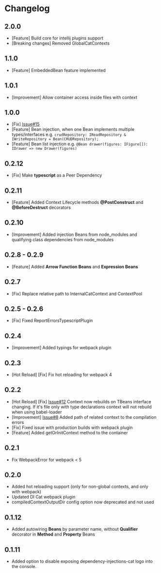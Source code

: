# Changelog

## 2.0.0
- [Feature] Build core for intellij plugins support
- [Breaking changes] Removed GlobalCatContexts

## 1.1.0

- [Feature] EmbeddedBean feature implemented

## 1.0.1

- [Improvement] Allow container access inside files with context

## 1.0.0

- [Fix] [Issue#15](https://github.com/artem1458/dependency-injection-cat/issues/26)
- [Feature] Bean injection, when one Bean implements multiple types/interfaces e.g. `crudRepository: IReadRepository & IWriteRepository = Bean(CRUDRepository);`
- [Feature] Bean list injection e.g. `@Bean drawer(figures: IFigure[]): IDrawer => new Drawer(figures)`

## 0.2.12

- [Fix] Make **typescript** as a Peer Dependency

## 0.2.11

- [Feature] Added Context Lifecycle methods **@PostConstruct** and **@BeforeDestruct** decorators

## 0.2.10

- [Improvement] Added injection Beans from node_modules and qualifying class dependencies from node_modules

## 0.2.8 - 0.2.9

- [Feature] Added **Arrow Function Beans** and **Expression Beans**

## 0.2.7

- [Fix] Replace relative path to InternalCatContext and ContextPool

## 0.2.5 - 0.2.6

- [Fix] Fixed ReportErrorsTypescriptPlugin

## 0.2.4

- [Improvement] Added typings for webpack plugin

## 0.2.3

- [Hot Reload] [Fix] Fix hot reloading for webpack 4

## 0.2.2

- [Hot Reload] [Fix] [Issue#12](https://github.com/artem1458/dependency-injection-cat/issues/12) Context now rebuilds on TBeans interface changing. If it's file only with type declarations context will not rebuild when using babel-loader
- [Improvement] [Issue#8](https://github.com/artem1458/dependency-injection-cat/issues/8) Added path of related context to the compilation errors
- [Fix] Fixed issue with production builds with webpack plugin
- [Feature] Added getOrInitContext method to the container

## 0.2.1

- Fix WebpackError for webpack < 5

## 0.2.0

- Added hot reloading support (only for non-global contexts, and only with webpack)
- Updated DI Cat webpack plugin
- compiledContextOutputDir config option now deprecated and not used

## 0.1.12

- Added autowiring **Beans** by parameter name, without **Qualifier** decorator in **Method** and **Property** Beans

## 0.1.11

- Added option to disable exposing dependency-injections-cat logo into the console.
